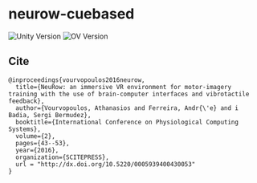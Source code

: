# neurow-cuebased
 
![Unity Version](https://img.shields.io/badge/Unity-2018.1.0f2-orange.svg)
![OV Version](https://img.shields.io/badge/OpenVibe-3.1.0-blue.svg)

## Cite
```
@inproceedings{vourvopoulos2016neurow,
  title={NeuRow: an immersive VR environment for motor-imagery training with the use of brain-computer interfaces and vibrotactile feedback},
  author={Vourvopoulos, Athanasios and Ferreira, Andr{\'e} and i Badia, Sergi Bermudez},
  booktitle={International Conference on Physiological Computing Systems},
  volume={2},
  pages={43--53},
  year={2016},
  organization={SCITEPRESS},
  url = "http://dx.doi.org/10.5220/0005939400430053"
}
```
